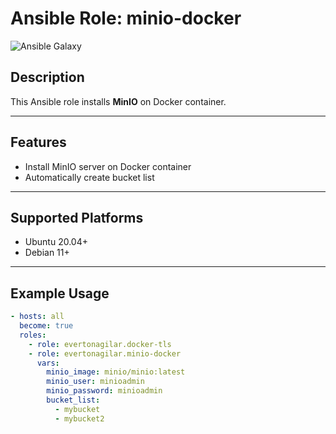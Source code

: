 # Ansible Role: minio-docker

![Ansible Galaxy](https://img.shields.io/badge/Ansible--Galaxy-minio-blue?style=flat-square)


## Description

This Ansible role installs **MinIO** on Docker container.

---

## Features

- Install MinIO server on Docker container
- Automatically create bucket list

---

## Supported Platforms

- Ubuntu 20.04+
- Debian 11+

---

## Example Usage

```yaml
- hosts: all
  become: true
  roles:
    - role: evertonagilar.docker-tls
    - role: evertonagilar.minio-docker
      vars:
        minio_image: minio/minio:latest
        minio_user: minioadmin
        minio_password: minioadmin
        bucket_list:
          - mybucket
          - mybucket2
```